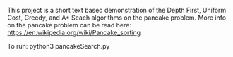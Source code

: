 This project is a short text based demonstration of the Depth First, Uniform Cost, Greedy, and A* Seach algorithms on the pancake problem.
More info on the pancake problem can be read here: https://en.wikipedia.org/wiki/Pancake_sorting

To run: python3 pancakeSearch.py

